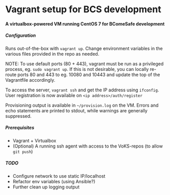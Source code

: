 # Vagrant setup for BCS development
#### A virtualbox-powered VM running CentOS 7 for BComeSafe development
##### Configuration
Runs out-of-the-box with `vagrant up`. Change environment variables in the various files
provided in the repo as needed.

NOTE: To use default ports (80 + 443), vagrant must be run as a privileged process,
eg. `sudo vagrant up`. If this is not desirable, you can locally re-route ports 80 and
443 to eg. 10080 and 10443 and update the top of the Vagrantfile accordingly.
  
To access the server, `vagrant ssh` and get the IP address using `ifconfig`. User
registration is now available on `<ip address>/auth/register`  

Provisioning output is available in `~/provision.log` on the VM. Errors and echo statements
are printed to stdout, while warnings are generally suppressed.

##### Prerequisites
* Vagrant + Virtualbox
* (Optional) A running ssh agent with access to the VoKS-repos (to allow `git push`)

##### TODO
* Configure network to use static IP/localhost
* Refactor env variables (using Ansible?)
* Further clean up logging output
